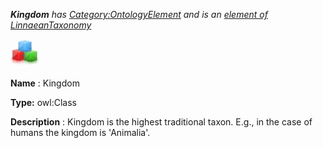 ___Kingdom__ 
 has
 [Category:OntologyElement](../../Category/OntologyElement "Category:OntologyElement") 
 and is an
 [element of](../../Property/ElementOf "Property:ElementOf") 
[LinnaeanTaxonomy](../../Submissions/LinnaeanTaxonomy "Submissions:LinnaeanTaxonomy")_




  





[![Class](../public/images/thumb/2/27/Class.gif/45px-Class.gif)](../../Image/Class.gif "Class")


__Name__ 
 : Kingdom
 



__Type:__ 
 owl:Class
 



__Description__ 
 : Kingdom is the highest traditional taxon. E.g., in the case of humans the kingdom is 'Animalia'.